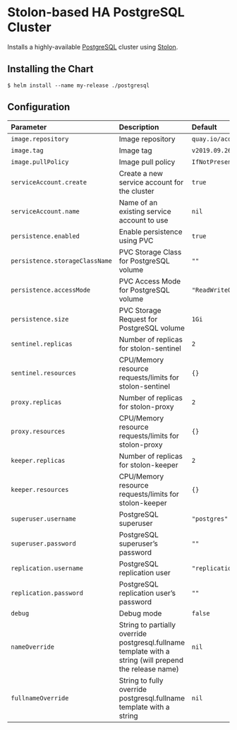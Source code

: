 Stolon-based HA PostgreSQL Cluster
==================================

Installs a highly-available [PostgreSQL](https://www.postgresql.org) cluster using [Stolon](https://github.com/sorintlab/stolon).

Installing the Chart
--------------------

    $ helm install --name my-release ./postgresql

Configuration
-------------

| Parameter                      | Description                                                                                             | Default                       |
|:-------------------------------|:--------------------------------------------------------------------------------------------------------|:------------------------------|
| `image.repository`             | Image repository                                                                                        | `quay.io/acoustid/postgresql` |
| `image.tag`                    | Image tag                                                                                               | `v2019.09.26-pg11`            |
| `image.pullPolicy`             | Image pull policy                                                                                       | `IfNotPresent`                |
| `serviceAccount.create`        | Create a new service account for the cluster                                                            | `true`                        |
| `serviceAccount.name`          | Name of an existing service account to use                                                              | `nil`                         |
| `persistence.enabled`          | Enable persistence using PVC                                                                            | `true`                        |
| `persistence.storageClassName` | PVC Storage Class for PostgreSQL volume                                                                 | `""`                          |
| `persistence.accessMode`       | PVC Access Mode for PostgreSQL volume                                                                   | `"ReadWriteOnce"`             |
| `persistence.size`             | PVC Storage Request for PostgreSQL volume                                                               | `1Gi`                         |
| `sentinel.replicas`            | Number of replicas for stolon-sentinel                                                                  | `2`                           |
| `sentinel.resources`           | CPU/Memory resource requests/limits for stolon-sentinel                                                 | `{}`                          |
| `proxy.replicas`               | Number of replicas for stolon-proxy                                                                     | `2`                           |
| `proxy.resources`              | CPU/Memory resource requests/limits for stolon-proxy                                                    | `{}`                          |
| `keeper.replicas`              | Number of replicas for stolon-keeper                                                                    | `2`                           |
| `keeper.resources`             | CPU/Memory resource requests/limits for stolon-keeper                                                   | `{}`                          |
| `superuser.username`           | PostgreSQL superuser                                                                                    | `"postgres"`                  |
| `superuser.password`           | PostgreSQL superuser’s password                                                                         | `""`                          |
| `replication.username`         | PostgreSQL replication user                                                                             | `"replication"`               |
| `replication.password`         | PostgreSQL replication user’s password                                                                  | `""`                          |
| `debug`                        | Debug mode                                                                                              | `false`                       |
| `nameOverride`                 | String to partially override postgresql.fullname template with a string (will prepend the release name) | `nil`                         |
| `fullnameOverride`             | String to fully override postgresql.fullname template with a string                                     | `nil`                         |
